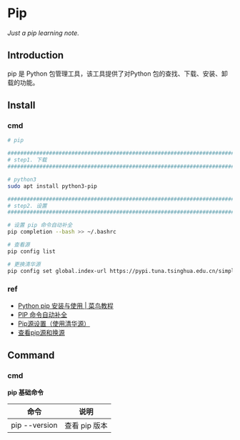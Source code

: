 # Pip

*Just a pip learning note.*

## Introduction

pip 是 Python 包管理工具，该工具提供了对Python 包的查找、下载、安装、卸载的功能。

## Install

### cmd

```bash
# pip

################################################################################
# step1. 下载
################################################################################

# python3
sudo apt install python3-pip

################################################################################
# step2. 设置
################################################################################

# 设置 pip 命令自动补全
pip completion --bash >> ~/.bashrc

# 查看源
pip config list

# 更换清华源
pip config set global.index-url https://pypi.tuna.tsinghua.edu.cn/simple
```

### ref

- [Python pip 安装与使用 | 菜鸟教程](https://www.runoob.com/w3cnote/python-pip-install-usage.html)
- [PIP 命令自动补全](https://www.jianshu.com/p/dc376efab7c0)
- [Pip源设置（使用清华源）](https://www.cnblogs.com/missjade/p/12992038.html)
- [查看pip源和换源](https://blog.csdn.net/qq_40891747/article/details/116592227)

## Command

### cmd

**pip 基础命令**

| 命令          | 说明          |
| ------------- | ------------- |
| pip --version | 查看 pip 版本 |


